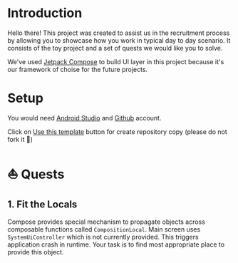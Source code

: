 # Introduction

Hello there! This project was created to assist us in the recruitment process by allowing you to showcase how you work in typical day to day scenario. It consists of the toy project and a set of quests we would like you to solve.

We've used [Jetpack Compose](https://developer.android.com/jetpack/compose) to build UI layer in this project because it's our framework of choise for the future projects.

# Setup
You would need [Android Studio](https://developer.android.com/studio) and [Github](https://github.com/signup) account. 

Click on [Use this template](https://docs.github.com/en/repositories/creating-and-managing-repositories/creating-a-repository-from-a-template) button for create repository copy (please do not fork it :ghost:)

# :boat: Quests
## 1. Fit the Locals
Compose provides special mechanism to propagate objects across composable functions called `CompositionLocal`. Main screen uses `SystemUiController` which is not currently provided. This triggers application crash in runtime. Your task is to find most appropriate place to provide this object.
